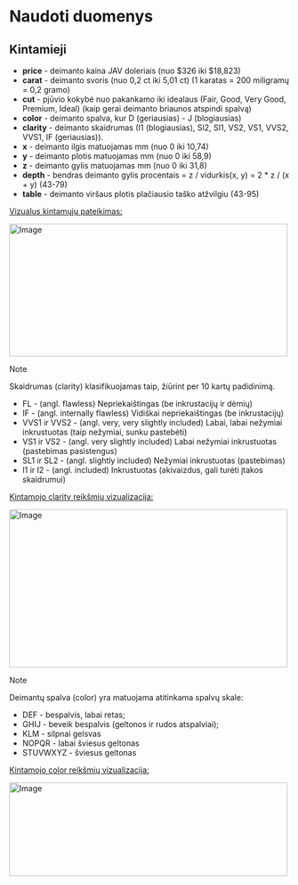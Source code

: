 # Naudoti duomenys

## Kintamieji ##
- **price** - deimanto kaina JAV doleriais (nuo $326 iki $18,823)
- **carat** - deimanto svoris (nuo 0,2 ct iki 5,01 ct) (1 karatas = 200 miligramų = 0,2 gramo)
- **cut** - pjūvio kokybė nuo pakankamo iki idealaus (Fair, Good, Very Good, Premium, Ideal) (kaip gerai deimanto briaunos atspindi spalvą)
- **color** - deimanto spalva, kur D (geriausias) - J (blogiausias)
- **clarity** - deimanto skaidrumas (I1 (blogiausias), SI2, SI1, VS2, VS1, VVS2, VVS1, IF (geriausias)).
- **x** - deimanto ilgis matuojamas mm (nuo 0 iki 10,74)
- **y** - deimanto plotis matuojamas mm (nuo 0 iki 58,9)
- **z** - deimanto gylis matuojamas mm (nuo 0 iki 31,8)
- **depth** - bendras deimanto gylis procentais = z / vidurkis(x, y) = 2 * z / (x + y) (43-79)
- **table** - deimanto viršaus plotis plačiausio taško atžvilgiu (43-95)

<ins>Vizualus kintamųjų pateikimas:</ins>

  <img width="500" height="238" alt="Image" src="https://github.com/user-attachments/assets/28481860-6ab6-4857-ac7c-2f04f5caa711" />


> [!NOTE]
> Skaidrumas (clarity) klasifikuojamas taip, žiūrint per 10 kartų padidinimą.
> >
> - FL - (angl. flawless) Nepriekaištingas (be inkrustacijų ir dėmių)
> - IF - (angl. internally flawless) Vidiškai nepriekaištingas (be inkrustacijų)
> - VVS1 ir VVS2 - (angl. very, very slightly included) Labai, labai nežymiai inkrustuotas (taip nežymiai, sunku pastebėti)
> - VS1 ir VS2 - (angl. very slightly included) Labai nežymiai inkrustuotas (pastebimas pasistengus)
> - SL1 ir SL2 - (angl. slightly included) Nežymiai inkrustuotas (pastebimas)
> - I1 ir I2 - (angl. included) Inkrustuotas (akivaizdus, gali turėti įtakos skaidrumui)

<ins>Kintamojo clarity reikšmių vizualizacija:</ins>

<img width="500" height="284" alt="Image" src="https://github.com/user-attachments/assets/dcd8b40b-b290-4019-bf9a-e6c7383ac385" />


> [!NOTE]
> Deimantų spalva (color) yra matuojama atitinkama spalvų skale:
> >
> - DEF - bespalvis, labai retas;
> - GHIJ - beveik bespalvis (geltonos ir rudos atspalviai);
> - KLM - silpnai gelsvas
> - NOPQR - labai šviesus geltonas
> - STUVWXYZ - šviesus geltonas

<ins>Kintamojo color reikšmių vizualizacija:</ins>

<img width="500" height="168" alt="Image" src="https://github.com/user-attachments/assets/dda38193-8e3d-467f-8b6a-955cb3059f86" />
